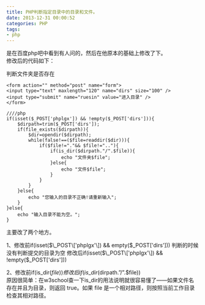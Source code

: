 ```yaml
---
title: PHP判断指定目录中的目录和文件。
date: 2013-12-31 00:00:52
categories: PHP
tags: 
- php
---
```


是在百度php吧中看到有人问的，然后在他原本的基础上修改了下。  
修改后的代码如下：

判断文件夹是否存在

```
<form action="" method="post" name="form">
<input type="text" maxlength="120" name="dirs" size="100" />
<input type="submit" name="ruesin" value="进入目录" />
</form>

////php
if(isset($_POST['phplgx']) && !empty($_POST['dirs'])){
    $dirpath=trim($_POST['dirs']);
    if(file_exists($dirpath)){
        $dir=opendir($dirpath);
        while(false!==($file=readdir($dir))){
            if($file!="."&& $file!=".."){
                if(is_dir($dirpath."/".$file)){
                    echo "文件夹$file";
                }else{
                    echo "文件$file";
                }
            }
        }
    }else{
        echo "您输入的目录不正确!请重新输入";
    }
}else{
    echo "输入目录不能为空。";
}

```

主要改了两个地方。

1、修改前if(isset($\_POST\['phplgx'\]) && empty($\_POST\['dirs'\])) 判断的时候没有判断提交的目录为空 修改后if(isset($\_POST\['phplgx'\]) && !empty($\_POST\['dirs'\]))

2、修改前if(is\_dir($file)) 修改后if(is\_dir($dirpath.”/”.$file))  
原因很简单：在w3school查一下is\_dir的用法说明就很容易懂了——如果文件名存在并且为目录，则返回 true。如果 file 是一个相对路径，则按照当前工作目录检查其相对路径。
